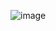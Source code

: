  ![image](https://user-images.githubusercontent.com/66747098/133317219-646f7f5d-594f-438f-a5a9-6e90aeda26f9.png)

